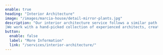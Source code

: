 ```yaml
---
enable: true
heading: "Interior Architecture"
image: "/images/marcia-house/detail-mirror-plants.jpg"
description: "Our interior architecture service follows a similar path to our Interior Design service with the addition of an overview on how your property can be reconfigured or extended.
|We work with a hand-picked collection of experienced architects, creatives and structural engineers to ensure that the full potential of your property is unlocked and you are able to bring your vision to life.  There is no need to be held back by limitations of space and form.  Through creative exploration we can adapt your existing residence to provide a seamless living experience for today and years to come."
button:
  enable: false
  label: "More Information"
  link: "/services/interior-architecture/"
---
```

